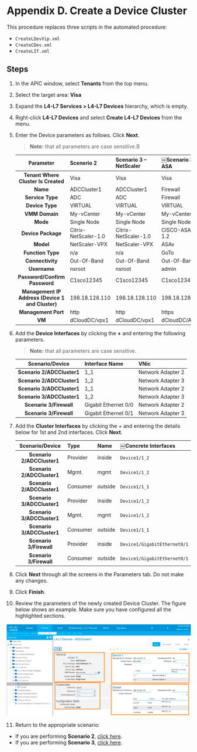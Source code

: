 # Appendix D. Create a Device Cluster

This procedure replaces three scripts in the automated procedure:
  * `CreateLDevVip.xml`
  * `CreateCDev.xml`
  * `CreateLIf.xml`

## Steps 

1. In the APIC window, select **Tenants** from the top menu.

2. Select the target area: **Visa**

3. Expand the **L4-L7 Services > L4-L7 Devices** hierarchy, which is empty.	

4. Right-click **L4-L7 Devices** and select **Create L4-L7 Devices** from the menu.

5. Enter the Device parameters as follows. Click **Next**.
   > **Note:** that all parameters are case sensitive.B
  
    | **Parameter** | **Scenerio 2** | **Scenario 3 – NetScaler** | ￼**Scenario 3 – ASA** |
    :---: | --- | --- | ---
    **Tenant Where Cluster Is Created** | Visa | Visa | Visa
    **Name** | ADCCluster1 | ADCCluster1 | Firewall
    **Service Type** | ADC | ADC | Firewall
    **Device Type** | VIRTUAL | VIRTUAL | VIRTUAL
    **VMM Domain** | My-vCenter | My-vCenter | My-vCenter
    **Mode** | Single Node | Single Node | Single Node
    **Device Package** | Citrix-NetScaler-1.0 | Citrix-NetScaler-1.0 | CISCO-ASA-1.2
    **Model** | NetScaler-VPX | NetScaler-VPX | ASAv
    **Function Type** | n/a | n/a | GoTo
    **Connectivity** | Out-Of-Band | Out-Of-Band | Out-Of-Band
    **Username** | nsroot | nsroot | admin
    **Password/Confirm Password** | C1sco12345 | C1sco12345 | C1sco12345
    **Management IP Address (Device 1 and Cluster)** | 198.18.128.110 | 198.18.128.110 | 198.18.128.110
    **Management Port** | http | http | https
    **VM** | dCloudDC/vpx1 | dCloudDC/vpx1 | dCloudDC/ASAv

6. Add the **Device Interfaces** by clicking the **+** and entering the following parameters. 
   > **Note:** that all parameters are case sensitive.
  
    | **Scenario/Device** | **Interface Name** | **VNic** 
    :---: | --- | --- 
    **Scenario 2/ADCCluster1** | 1_1 | Network Adapter 2
    **Scenario 2/ADCCluster1** | 1_2 | Network Adapter 3
    **Scenario 3/ADCCluster1** | 1_1 | Network Adapter 2
    **Scenario 3/ADCCluster1** | 1_2 | Network Adapter 3
    **Scenario 3/Firewall** | Gigabit Ethernet 0/0 | Network Adapter 2
    **Scenario 3/Firewall** | Gigabit Ethernet 0/1| Network Adapter 3
  
7. Add the **Cluster Interfaces** by clicking the + and entering the details below for 1st and 2nd interfaces. Click **Next**.

    | **Scenario/Device** | **Type** | **Name** | ￼**Concrete Interfaces** |
    :---: | --- | --- | ---
    **Scenario 2/ADCCluster1** | Provider | inside | `Device1/1_2`
    **Scenario 2/ADCCluster1** | Mgmt. | mgmt | `Device1/1_2`
    **Scenario 2/ADCCluster1** | Consumer | outside | `Device1/1_1`
    **Scenario 3/ADCCluster1** | Provider | inside | `Device1/1_2`
    **Scenario 3/ADCCluster1** | Mgmt. | mgmt | `Device1/1_2`
    **Scenario 3/ADCCluster1** | Consumer | outside | `Device1/1_1`
    **Scenario 3/Firewall** | Provider | inside | `Device1/GigabitEthernet0/1`
    **Scenario 3/Firewall** | Consumer | outside | `Device1/GigabitEthernet0/1`

 8. Click **Next** through all the screens in the Parameters tab. Do not make any changes.

 9. Click **Finish**.

 10. Review the parameters of the newly created Device Cluster. The figure below shows an example. Make sure you have configured all the highlighted sections.
   
   ![Device Cluster Parameters](images/Device-Cluster-Parameters.png)

 11. Return to the appropriate scenario:
  
  * If you are performing **Scenario 2**, [click here](../../Scenario2).
  * If you are performing **Scenario 3**, [click here](../../Scenario3).


